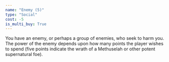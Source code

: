 ```yaml
---
name: "Enemy (5)"
type: "Social"
cost: -5
is_multi_buy: True
---
```


You have an enemy, or perhaps a group of enemies, who seek to harm you. The power of the enemy depends upon how many points the player wishes to spend (five points indicate the wrath of a Methuselah or other potent supernatural foe).